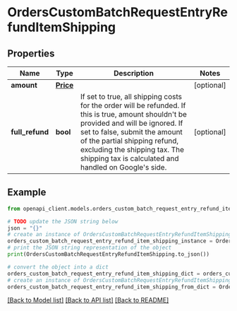 # OrdersCustomBatchRequestEntryRefundItemShipping


## Properties

Name | Type | Description | Notes
------------ | ------------- | ------------- | -------------
**amount** | [**Price**](Price.md) |  | [optional] 
**full_refund** | **bool** | If set to true, all shipping costs for the order will be refunded. If this is true, amount shouldn&#39;t be provided and will be ignored. If set to false, submit the amount of the partial shipping refund, excluding the shipping tax. The shipping tax is calculated and handled on Google&#39;s side. | [optional] 

## Example

```python
from openapi_client.models.orders_custom_batch_request_entry_refund_item_shipping import OrdersCustomBatchRequestEntryRefundItemShipping

# TODO update the JSON string below
json = "{}"
# create an instance of OrdersCustomBatchRequestEntryRefundItemShipping from a JSON string
orders_custom_batch_request_entry_refund_item_shipping_instance = OrdersCustomBatchRequestEntryRefundItemShipping.from_json(json)
# print the JSON string representation of the object
print(OrdersCustomBatchRequestEntryRefundItemShipping.to_json())

# convert the object into a dict
orders_custom_batch_request_entry_refund_item_shipping_dict = orders_custom_batch_request_entry_refund_item_shipping_instance.to_dict()
# create an instance of OrdersCustomBatchRequestEntryRefundItemShipping from a dict
orders_custom_batch_request_entry_refund_item_shipping_from_dict = OrdersCustomBatchRequestEntryRefundItemShipping.from_dict(orders_custom_batch_request_entry_refund_item_shipping_dict)
```
[[Back to Model list]](../README.md#documentation-for-models) [[Back to API list]](../README.md#documentation-for-api-endpoints) [[Back to README]](../README.md)


